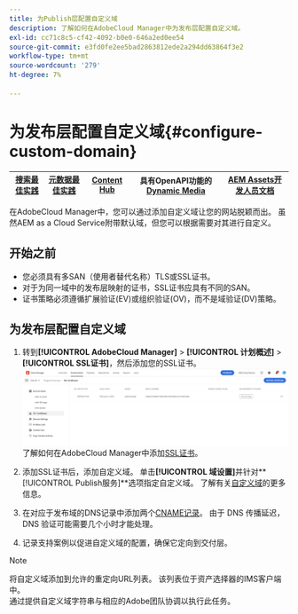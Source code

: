 ```yaml
---
title: 为Publish层配置自定义域
description: 了解如何在AdobeCloud Manager中为发布层配置自定义域。
exl-id: cc71c8c5-cf42-4092-b0e0-646a2ed0ee54
source-git-commit: e3fd0fe2ee5bad2863812ede2a294dd63864f3e2
workflow-type: tm+mt
source-wordcount: '279'
ht-degree: 7%

---
```


# 为发布层配置自定义域{#configure-custom-domain}

| [搜索最佳实践](/help/assets/search-best-practices.md) | [元数据最佳实践](/help/assets/metadata-best-practices.md) | [Content Hub](/help/assets/product-overview.md) | 具有OpenAPI功能的[Dynamic Media](/help/assets/dynamic-media-open-apis-overview.md) | [AEM Assets开发人员文档](https://developer.adobe.com/experience-cloud/experience-manager-apis/) |
| ------------- | --------------------------- |---------|----|-----|

在AdobeCloud Manager中，您可以通过添加自定义域让您的网站脱颖而出。 虽然AEM as a Cloud Service附带默认域，但您可以根据需要对其进行自定义。

## 开始之前

* 您必须具有多SAN（使用者替代名称）TLS或SSL证书。
* 对于为同一域中的发布层映射的证书，SSL证书应具有不同的SAN。
* 证书策略必须遵循扩展验证(EV)或组织验证(OV)，而不是域验证(DV)策略。


## 为发布层配置自定义域

1. 转到&#x200B;**[!UICONTROL AdobeCloud Manager]** > **[!UICONTROL 计划概述]** > **[!UICONTROL SSL证书]**，然后添加您的SSL证书。
   ![图像](/help/assets/assets/ssl-certificate.png)
了解如何在AdobeCloud Manager中添加[SSL证书](/help/implementing/cloud-manager/managing-ssl-certifications/add-ssl-certificate.md)。

1. 添加SSL证书后，添加自定义域。 单击&#x200B;**[!UICONTROL 域设置]**&#x200B;并针对&#x200B;**[!UICONTROL Publish服务]**选项指定自定义域。
了解有关[自定义域](/help/implementing/cloud-manager/custom-domain-names/add-custom-domain-name.md)的更多信息。

1. 在对应于发布域的DNS记录中添加两个[CNAME记录](/help/implementing/cloud-manager/custom-domain-names/add-custom-domain-name.md)。
由于 DNS 传播延迟，DNS 验证可能需要几个小时才能处理。

1. 记录支持案例以促进自定义域的配置，确保它定向到交付层。

>[!NOTE]
>
>将自定义域添加到允许的重定向URL列表。 该列表位于资产选择器的IMS客户端中。<br>通过提供自定义域字符串与相应的Adobe团队协调以执行此任务。
